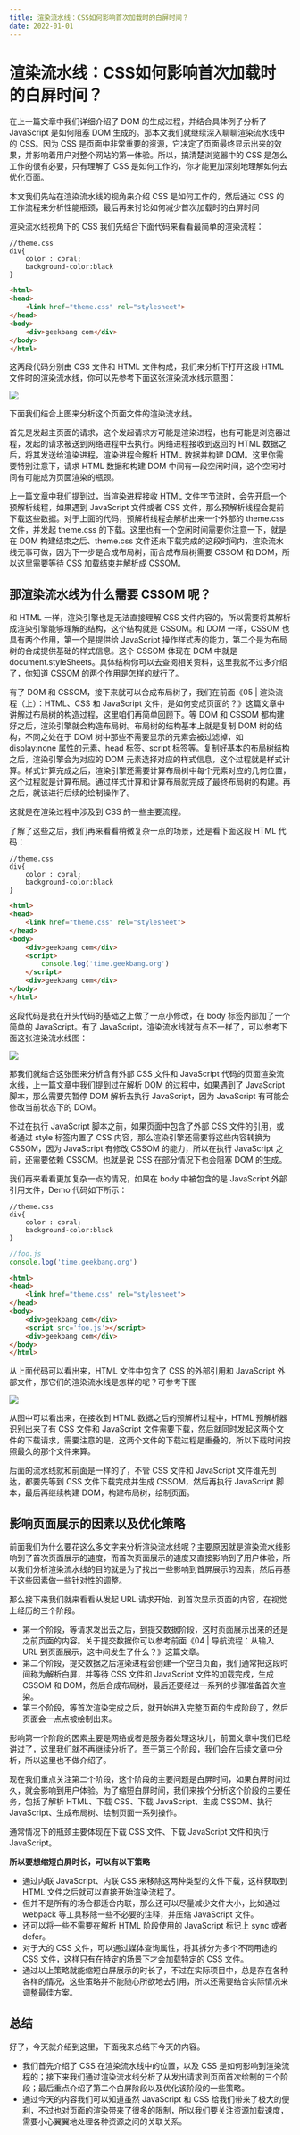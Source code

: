 ```yaml
---
title: 渲染流水线：CSS如何影响首次加载时的白屏时间？
date: 2022-01-01
---
```



# 渲染流水线：CSS如何影响首次加载时的白屏时间？

在上一篇文章中我们详细介绍了 DOM 的生成过程，并结合具体例子分析了 JavaScript 是如何阻塞 DOM 生成的。那本文我们就继续深入聊聊渲染流水线中的 CSS。因为 CSS 是页面中非常重要的资源，它决定了页面最终显示出来的效果，并影响着用户对整个网站的第一体验。所以，搞清楚浏览器中的 CSS 是怎么工作的很有必要，只有理解了 CSS 是如何工作的，你才能更加深刻地理解如何去优化页面。

本文我们先站在渲染流水线的视角来介绍 CSS 是如何工作的，然后通过 CSS 的工作流程来分析性能瓶颈，最后再来讨论如何减少首次加载时的白屏时间

渲染流水线视角下的 CSS
我们先结合下面代码来看看最简单的渲染流程：

```
//theme.css
div{ 
    color : coral;
    background-color:black
}
```

```html
<html>
<head>
    <link href="theme.css" rel="stylesheet">
</head>
<body>
    <div>geekbang com</div>
</body>
</html>
```


这两段代码分别由 CSS 文件和 HTML 文件构成，我们来分析下打开这段 HTML 文件时的渲染流水线，你可以先参考下面这张渲染流水线示意图：

![](http://blog.poetries.top/img-repo/2019/11/65.png)

下面我们结合上图来分析这个页面文件的渲染流水线。

首先是发起主页面的请求，这个发起请求方可能是渲染进程，也有可能是浏览器进程，发起的请求被送到网络进程中去执行。网络进程接收到返回的 HTML 数据之后，将其发送给渲染进程，渲染进程会解析 HTML 数据并构建 DOM。这里你需要特别注意下，请求 HTML 数据和构建 DOM 中间有一段空闲时间，这个空闲时间有可能成为页面渲染的瓶颈。

上一篇文章中我们提到过，当渲染进程接收 HTML 文件字节流时，会先开启一个预解析线程，如果遇到 JavaScript 文件或者 CSS 文件，那么预解析线程会提前下载这些数据。对于上面的代码，预解析线程会解析出来一个外部的 theme.css 文件，并发起 theme.css 的下载。这里也有一个空闲时间需要你注意一下，就是在 DOM 构建结束之后、theme.css 文件还未下载完成的这段时间内，渲染流水线无事可做，因为下一步是合成布局树，而合成布局树需要 CSSOM 和 DOM，所以这里需要等待 CSS 加载结束并解析成 CSSOM。

## 那渲染流水线为什么需要 CSSOM 呢？

和 HTML 一样，渲染引擎也是无法直接理解 CSS 文件内容的，所以需要将其解析成渲染引擎能够理解的结构，这个结构就是 CSSOM。和 DOM 一样，CSSOM 也具有两个作用，第一个是提供给 JavaScript 操作样式表的能力，第二个是为布局树的合成提供基础的样式信息。这个 CSSOM 体现在 DOM 中就是document.styleSheets。具体结构你可以去查阅相关资料，这里我就不过多介绍了，你知道 CSSOM 的两个作用是怎样的就行了。

有了 DOM 和 CSSOM，接下来就可以合成布局树了，我们在前面《05 | 渲染流程（上）：HTML、CSS 和 JavaScript 文件，是如何变成页面的？》这篇文章中讲解过布局树的构造过程，这里咱们再简单回顾下。等 DOM 和 CSSOM 都构建好之后，渲染引擎就会构造布局树。布局树的结构基本上就是复制 DOM 树的结构，不同之处在于 DOM 树中那些不需要显示的元素会被过滤掉，如 display:none 属性的元素、head 标签、script 标签等。复制好基本的布局树结构之后，渲染引擎会为对应的 DOM 元素选择对应的样式信息，这个过程就是样式计算。样式计算完成之后，渲染引擎还需要计算布局树中每个元素对应的几何位置，这个过程就是计算布局。通过样式计算和计算布局就完成了最终布局树的构建。再之后，就该进行后续的绘制操作了。

这就是在渲染过程中涉及到 CSS 的一些主要流程。

了解了这些之后，我们再来看看稍微复杂一点的场景，还是看下面这段 HTML 代码：

```
//theme.css
div{ 
    color : coral;
    background-color:black
}
```

```html
<html>
<head>
    <link href="theme.css" rel="stylesheet">
</head>
<body>
    <div>geekbang com</div>
    <script>
        console.log('time.geekbang.org')
    </script>
    <div>geekbang com</div>
</body>
</html>
```

这段代码是我在开头代码的基础之上做了一点小修改，在 body 标签内部加了一个简单的 JavaScript。有了 JavaScript，渲染流水线就有点不一样了，可以参考下面这张渲染流水线图：



![](http://blog.poetries.top/img-repo/2019/11/66.png)

那我们就结合这张图来分析含有外部 CSS 文件和 JavaScript 代码的页面渲染流水线，上一篇文章中我们提到过在解析 DOM 的过程中，如果遇到了 JavaScript 脚本，那么需要先暂停 DOM 解析去执行 JavaScript，因为 JavaScript 有可能会修改当前状态下的 DOM。

不过在执行 JavaScript 脚本之前，如果页面中包含了外部 CSS 文件的引用，或者通过 style 标签内置了 CSS 内容，那么渲染引擎还需要将这些内容转换为 CSSOM，因为 JavaScript 有修改 CSSOM 的能力，所以在执行 JavaScript 之前，还需要依赖 CSSOM。也就是说 CSS 在部分情况下也会阻塞 DOM 的生成。

我们再来看看更加复杂一点的情况，如果在 body 中被包含的是 JavaScript 外部引用文件，Demo 代码如下所示：

```
//theme.css
div{ 
    color : coral;
    background-color:black
}
```

```js
//foo.js
console.log('time.geekbang.org')
```

```html
<html>
<head>
    <link href="theme.css" rel="stylesheet">
</head>
<body>
    <div>geekbang com</div>
    <script src='foo.js'></script>
    <div>geekbang com</div>
</body>
</html>
```

从上面代码可以看出来，HTML 文件中包含了 CSS 的外部引用和 JavaScript 外部文件，那它们的渲染流水线是怎样的呢？可参考下图

![](http://blog.poetries.top/img-repo/2019/11/67.png)

从图中可以看出来，在接收到 HTML 数据之后的预解析过程中，HTML 预解析器识别出来了有 CSS 文件和 JavaScript 文件需要下载，然后就同时发起这两个文件的下载请求，需要注意的是，这两个文件的下载过程是重叠的，所以下载时间按照最久的那个文件来算。

后面的流水线就和前面是一样的了，不管 CSS 文件和 JavaScript 文件谁先到达，都要先等到 CSS 文件下载完成并生成 CSSOM，然后再执行 JavaScript 脚本，最后再继续构建 DOM，构建布局树，绘制页面。

## 影响页面展示的因素以及优化策略

前面我们为什么要花这么多文字来分析渲染流水线呢？主要原因就是渲染流水线影响到了首次页面展示的速度，而首次页面展示的速度又直接影响到了用户体验，所以我们分析渲染流水线的目的就是为了找出一些影响到首屏展示的因素，然后再基于这些因素做一些针对性的调整。

那么接下来我们就来看看从发起 URL 请求开始，到首次显示页面的内容，在视觉上经历的三个阶段。

- 第一个阶段，等请求发出去之后，到提交数据阶段，这时页面展示出来的还是之前页面的内容。关于提交数据你可以参考前面《04 | 导航流程：从输入 URL 到页面展示，这中间发生了什么？》这篇文章。
- 第二个阶段，提交数据之后渲染进程会创建一个空白页面，我们通常把这段时间称为解析白屏，并等待 CSS 文件和 JavaScript 文件的加载完成，生成 CSSOM 和 DOM，然后合成布局树，最后还要经过一系列的步骤准备首次渲染。
- 第三个阶段，等首次渲染完成之后，就开始进入完整页面的生成阶段了，然后页面会一点点被绘制出来。

影响第一个阶段的因素主要是网络或者是服务器处理这块儿，前面文章中我们已经讲过了，这里我们就不再继续分析了。至于第三个阶段，我们会在后续文章中分析，所以这里也不做介绍了。

现在我们重点关注第二个阶段，这个阶段的主要问题是白屏时间，如果白屏时间过久，就会影响到用户体验。为了缩短白屏时间，我们来挨个分析这个阶段的主要任务，包括了解析 HTML、下载 CSS、下载 JavaScript、生成 CSSOM、执行 JavaScript、生成布局树、绘制页面一系列操作。

通常情况下的瓶颈主要体现在下载 CSS 文件、下载 JavaScript 文件和执行 JavaScript。

**所以要想缩短白屏时长，可以有以下策略**

- 通过内联 JavaScript、内联 CSS 来移除这两种类型的文件下载，这样获取到 HTML 文件之后就可以直接开始渲染流程了。
- 但并不是所有的场合都适合内联，那么还可以尽量减少文件大小，比如通过 webpack 等工具移除一些不必要的注释，并压缩 JavaScript 文件。
- 还可以将一些不需要在解析 HTML 阶段使用的 JavaScript 标记上 sync 或者 defer。
- 对于大的 CSS 文件，可以通过媒体查询属性，将其拆分为多个不同用途的 CSS 文件，这样只有在特定的场景下才会加载特定的 CSS 文件。
- 通过以上策略就能缩短白屏展示的时长了，不过在实际项目中，总是存在各种各样的情况，这些策略并不能随心所欲地去引用，所以还需要结合实际情况来调整最佳方案。

## 总结

好了，今天就介绍到这里，下面我来总结下今天的内容。

- 我们首先介绍了 CSS 在渲染流水线中的位置，以及 CSS 是如何影响到渲染流程的；接下来我们通过渲染流水线分析了从发出请求到页面首次绘制的三个阶段；最后重点介绍了第二个白屏阶段以及优化该阶段的一些策略。
- 通过今天的内容我们可以知道虽然 JavaScript 和 CSS 给我们带来了极大的便利，不过也对页面的渲染带来了很多的限制，所以我们要关注资源加载速度，需要小心翼翼地处理各种资源之间的关联关系。
